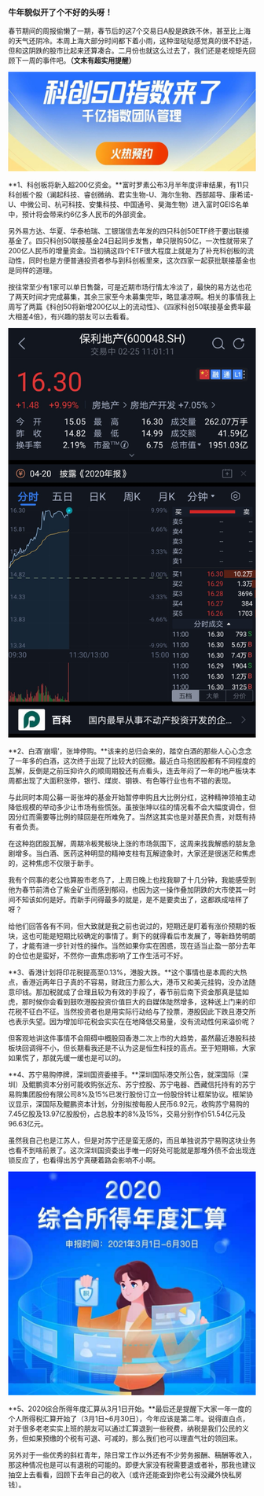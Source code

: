 ### 牛年貌似开了个不好的头呀！

春节期间的周报偷懒了一期，春节后的这7个交易日A股是跌跌不休，甚至比上海的天气还阴冷。本周上海大部分时间都下着小雨，这种湿哒哒感觉真的很不舒适，但和这阴跌的股市比起来还算凑合。二月份也就这么过去了，我们还是老规矩先回顾下一周的事件吧。**（文末有超实用提醒）**

![科创联接](../img/week20210227-1.jpg)

**1、科创板将新入超200亿资金。**富时罗素公布3月半年度评审结果，有11只科创板个股（澜起科技、睿创微纳、君实生物-U、海尔生物、西部超导、康希诺-U、中微公司、杭可科技、安集科技、中国通号、昊海生物）进入富时GEIS名单中，预计将会带来约6亿多人民币的外部资金。

另外易方达、华夏、华泰柏瑞、工银瑞信去年发的四只科创50ETF终于要出联接基金了。四只科创50联接基金24日起同步发售，单只限购50亿，一次性就带来了200亿人民币的增量资金。当初搞这四个ETF很大程度上就是为了补充科创板的流动性，同时也是方便普通投资者参与到科创板里来，这次四家一起获批联接基金也是同样的道理。

按往常至少有1家可以单日售罄，可是近期市场行情太冷淡了，最快的易方达也花了两天时间才完成募集，其余三家至今未募集完毕，略显凄凉啊。相关的事情我上周写了两篇《科创50将新增200亿以上的流动性》、《四家科创50联接基金费率最大相差4倍》，有兴趣的朋友可以去看看。

![保利](../img/week20210227-2.jpg)

**2、白酒‘崩塌’，张坤停购。**该来的总归会来的，踏空白酒的那些人心心念念了一年多的白酒，这次终于出现了比较大的回撤。最近白马抱团股都有不同程度的瓦解，反倒是之前压抑许久的顺周期股还有点看头，连去年闷了一年的地产板块本周都出现了大面积涨停，银行、煤炭、钢铁、有色等行业也有不错的表现。

与此同时本周公募一哥张坤的基金开始暂停申购且大比例分红，这种精神领袖主动降低规模的举动多少让市场有些慌张。虽按张坤以往的情况看不会大幅度调仓，但因分红而需要等比例的赎回是在所难免了。当然这其实也是对基民负责，对既有持有者负责。

在这种抱团股瓦解，周期冷板凳板块上涨的市场氛围下，这周来找我解惑的朋友急剧增多。当白酒、医药这种明显的精神支柱有瓦解迹象时，大家还是很迷茫和焦虑的，这种焦虑不仅限于新手。

我有个同事的老公也算股市老鸟了，上周日晚上也找我聊了十几分钟，我能感受到他为春节前清仓了紫金矿业而感到郁闷，也因为这一操作叠加阴跌的大市使其一时间不知该如何是好。而新手问得最多的就是，是不是要卖出了，这都跌成啥样了呀？

给他们回答各有不同，但大致就是我之前也说过的，短期还是盯着有涨价预期的板块，这也可能是短期比较确定的事情了。剩下的就得看后市发展了，等新趋势明朗了，才能有进一步针对性的操作。当然如果你实在困惑，现在适当止盈一部分去年的仓位也是蛮好，不然你一直焦虑影响了工作生活可不好。

**3、香港计划将印花税提高至0.13%，港股大跌。**这个事情也是本周的大热点，香港近两年日子真的不容易，财政压力那么大，港币又和美元挂钩，没办法随意印钱。那加税就成了合理且较为有效的手段了，春节前后南下资金那真是猛如虎，那时候你会看到鼓吹港股投资价值巨大的自媒体陡然增多，这种送上门来的印花税不征白不征。当然投资者也是用实际行动给与了投票，港股因此下跌且港交所也表示失望。因为增加印花税会实实在在地降低交易量，没有流动性何来溢价呢？

但客观地讲这件事情不会阻碍中概股回香港二次上市的大趋势，虽然最近港股科技板块回调得不小，但长期看我还是不认为这是恒生科技的高点。至于短期嘛，大家如果慌了，那就先缓一缓也是可以的。

**4、苏宁易购停牌，深圳国资委接手。**深圳国际港交所公告，就深国际（深圳）及鲲鹏资本分别可能收购张近东、苏宁控股、苏宁电器、西藏信托持有的苏宁易购集团股份有限公司8%及15%已发行股份订立一份股份转让框架协议。框架协议显示，深国际及鲲鹏资本计划，分别拟按每股人民币6.92元，收购苏宁易购的7.45亿股及13.97亿股股份，占总股本的8%及15%，交易分别作价51.54亿元及96.63亿元。

虽然我自己也是江苏人，但是对苏宁还是蛮无感的，而且单独说苏宁易购这块业务也看不到啥前景了。这次深圳国资委出手唯一的好处可能就是那堆外债不会出现连锁反应了，也看得出苏宁真硬着路会影响不小啊。

![个税](../img/week20210227-3.jpg)

**5、2020综合所得年度汇算从3月1日开始。**最后还是提醒下大家一年一度的个人所得税汇算开始了（3月1日~6月30日），今年应该是第二年。说得直白点，对于很多老老实实上班的朋友可以通过汇算退到一些税费，纳税是我们公民的义务，但如果预缴的个税有可退、可减的，那么我们也可以理直气壮的领回来。

另外对于一些优秀的斜杠青年，除日常工作以外还有不少劳务报酬、稿酬等收入，那这种情况也是可以有退税的可能的。即便大家没有税需要退或者补，那我也建议抽空上去看看，回顾下去年自己的收入（或许还能查到你老公有没藏外快私房钱）。